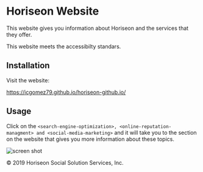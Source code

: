 # Horiseon Website

This website gives you information about Horiseon and the services that they offer.

This website meets the accessibilty standars.

## Installation

Visit the website:

https://icgomez79.github.io/horiseon-github.io/

## Usage

Click on the ```<search-engine-optimization>, <online-reputation-managment> and <social-media-marketing>``` and it will take you to the section on the website that gives you more information about these topics.


![screen shot](https://user-images.githubusercontent.com/68663064/89714214-25600800-d96b-11ea-89f0-76639405d8fd.png)



© 2019 Horiseon Social Solution Services, Inc. 
 







